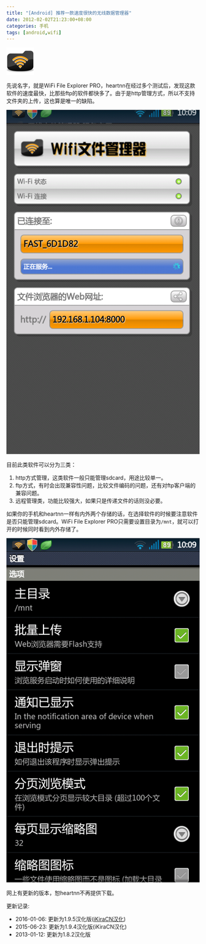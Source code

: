 ```yaml
---
title: "[Android] 推荐一款速度很快的无线数据管理器"
date: 2012-02-02T21:23:00+08:00
categories: 手机
tags: [android,wifi]
---
```


![](/uploads/2012/02/wifi-file-explorer-pro.png)

先说名字，就是WiFi File Explorer PRO，heartnn在经过多个测试后，发现这款软件的速度最快，比那些ftp的软件都快多了。由于是http管理方式，所以不支持文件夹的上传，这也算是唯一的缺陷。

![](/uploads/2012/02/wifi-file-explorer-pro-main.png)<!--more-->

目前此类软件可以分为三类：

1. http方式管理，这类软件一般只能管理sdcard，用途比较单一。
2. ftp方式，有时会出现兼容性问题，比较文件编码的问题，还有对ftp客户端的兼容问题。
3. 远程管理类，功能比较强大，如果只是传递文件的话则没必要。

如果你的手机和heartnn一样有内外两个存储的话，在选择软件的时候要注意软件是否只能管理sdcard。WiFi File Explorer PRO只需要设置目录为`/mnt`，就可以打开的时候同时看到内外存储了。 

![](/uploads/2012/02/wifi-file-explorer-pro-options.png)

网上有更新的版本，恕heartnn不再提供下载。

更新记录:

- 2016-01-06: 更新为1.9.5汉化版([iKiraCN汉化](http://www.idaybreak.com/wifi-file-explorer-pro.html))
- 2015-06-23: 更新为1.9.4汉化版(iKiraCN汉化)
- 2013-01-12: 更新为1.8.2汉化版

